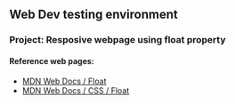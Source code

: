 ## Web Dev testing environment

### Project: Resposive webpage using float property

#### Reference web pages:

- [MDN Web Docs / Float](https://developer.mozilla.org/en-US/docs/Learn/CSS/CSS_layout/Floats)
- [MDN Web Docs / CSS / Float](https://developer.mozilla.org/en-US/docs/Web/CSS/float)


